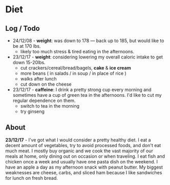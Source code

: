 # Diet

## Log / Todo

- 24/12/08 - **weight**: was down to 178 — back up to 185, but would like to be at 170 lbs.
  - likely too much stress & tired eating in the afternoons.
- 23/12/17 - **weight**: considering lowering my overall caloric intake to get down 15-20lbs.
  - cut crackers/cereal/bread/bagels, **cake** & **ice cream**
  - more beans ( in salads / in soup / in place of rice )
  - walks after lunch
  - cut down on the cheese
- 23/12/17 - **caffeine**: I drink a pretty strong cup every morning and sometimes have a cup of green tea in the afternoons. I'd like to cut my regular dependence on them.
  - switch to tea in the morning
  - try ginseng

## About

**23/12/17** - I've got what I would consider a pretty healthy diet. I eat a decent amount of vegetables, try to avoid processed foods, and don't eat much meat. I mostly buy organic and we cook the vast majority of our meals at home, only dining out on occasion or when traveling. I eat fish and chicken once a week and usually have one pasta dish on the weekend. I have an apple a day as my afternoon snack with peanut butter. My biggest weaknesses are cheese, carbs, and sliced ham because I like sandwiches for lunch on fresh bread.

